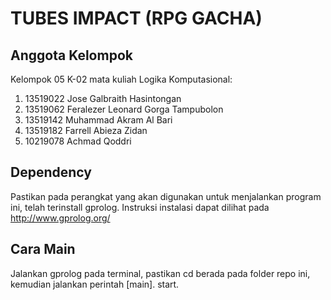 # TUBES IMPACT (RPG GACHA)
## Anggota Kelompok
Kelompok 05 K-02 mata kuliah Logika Komputasional:
1. 13519022 Jose Galbraith Hasintongan	
2. 13519062	Feralezer Leonard Gorga Tampubolon	
3. 13519142	Muhammad Akram Al Bari
4. 13519182	Farrell Abieza Zidan	
5. 10219078 Achmad Qoddri	
## Dependency
Pastikan pada perangkat yang akan digunakan untuk menjalankan program ini, telah terinstall gprolog. Instruksi instalasi dapat dilihat pada
http://www.gprolog.org/
## Cara Main
Jalankan gprolog pada terminal, pastikan cd berada pada folder repo ini, kemudian jalankan perintah
[main].
start.
